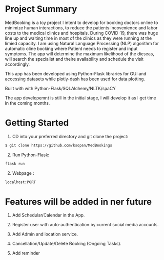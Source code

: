 # Project Summary
MedBooking is a toy project I intent to develop for booking doctors online to minimize human interactions, to reduce the patients incovenience and labor costs to the medical clinics and hospitals. During COVID-19, there was huge line up and waiting time in  most of the clinics as they were running at the limied capacity.
I am using Natural Language Processing (NLP) algorithm for automatic oline booking where Patient needs to register and input symptoms. The app will determine the maximum likelihood of the dieseas, will search the specialist and theire availability and schedule the visit accordingly.

This app has been developed using Python-Flask libraries for GUI and accessing datasets while plotly-dash has been used for data plotting. 

Built with with Python-Flask/SQLAlchemy/NLTK/spaCY


The app developemnt is still in the initial stage, I will develop it as I get time in the coming months.


# Getting Started

1.  CD into your preferred directory and git clone the project:

```bash
$ git clone https://github.com/ksopan/MedBookings
```
2. Run Python-Flask:

```bash
flask run
```

2. Webpage :

```bash
localhost:PORT 
```


# Features will be added in ner future

1. Add Schedular/Calendar in the App.

2. Register user with auto-authentication by current social media accounts.

3. Add Admin and location service.

4. Cancellation/Update/Delete Booking (Ongoing Tasks).

5. Add reminder

